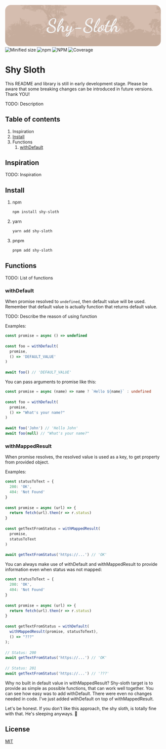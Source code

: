![Shy Sloth](https://raw.githubusercontent.com/50BytesOfJohn/shy-sloth/main/assets/baner.png)
![Minified size](https://img.shields.io/bundlephobia/min/shy-sloth?style=for-the-badge)
![npm](https://img.shields.io/npm/dm/shy-sloth?style=for-the-badge)
![NPM](https://img.shields.io/npm/l/shy-sloth?style=for-the-badge)
![Coverage](https://img.shields.io/endpoint?url=https://gist.githubusercontent.com/50BytesOfJohn/83096d5101dbcd1a01f6e3b65c33a2ce/raw/a800f471732e8ee64da8b6a770157189c181b1f3/shy-sloth-coverage.json)

# Shy Sloth

This README and library is still in early development stage. Please be aware that some breaking changes can be introduced in future versions. Thank YOU!

TODO: Description

## Table of contents

1. Inspiration
1. [Install](#install)
1. Functions
    1. [withDefault](#with-default)

## Inspiration

TODO: Inspiration

## Install

1. npm

    ```bash
    npm install shy-sloth
    ```
1. yarn
    ```bash
    yarn add shy-sloth
    ```
1. pnpm
    ```bash
    pnpm add shy-sloth
    ```

## Functions

TODO: List of functions

### withDefault

When promise resolved to `undefined`, then default value will be used. Remember that default value is actually function that returns default value.

TODO: Describe the reason of using function

Examples:

```typescript
const promise = async () => undefined

const foo = withDefault(
  promise,
  () => 'DEFAULT_VALUE'
)

await foo() // 'DEFAULT_VALUE'
```

You can pass arguments to promise like this:

```typescript
const promise = async (name) => name ? `Hello ${name}` : undefined

const foo = withDefault(
  promise,
  () => "What's your name?"
)

await foo('John') // 'Hello John'
await foo(null) // "What's your name?"
```

### withMappedResult

When promise resolves, the resolved value is used as a key, to get property from provided object.

Examples:

```typescript
const statusToText = {
  200: 'OK',
  404: 'Not Found'
}

const promise = async (url) => {
  return fetch(url).then(r => r.status)
}

const getTextFromStatus = withMappedResult(
  promise,
  statusToText
)

await getTextFromStatus('https://...') // 'OK'
```

You can always make use of withDefault and withMappedResult to provide information even when status was not mapped:

```typescript
const statusToText = {
  200: 'OK',
  404: 'Not Found'
}

const promise = async (url) => {
  return fetch(url).then(r => r.status)
}

const getTextFromStatus = withDefault(
  withMappedResult(promise, statusToText),
  () => "???"
);

// Status: 200
await getTextFromStatus('https://...') // 'OK'

// Status: 201
await getTextFromStatus('https://...') // '???'
```

Why no built in default value in withMappedResult? Shy-sloth target is to provide as simple as possible functions, that can work well together. You can see how easy was to add withDefault. There were even no changes needed in code. I've just added withDefault on top of withMappedResult.

Let's be honest. If you don't like this approach, the shy sloth, is totally fine with that. He's sleeping anyways. 🦥

## License

[MIT](https://opensource.org/licenses/MIT)